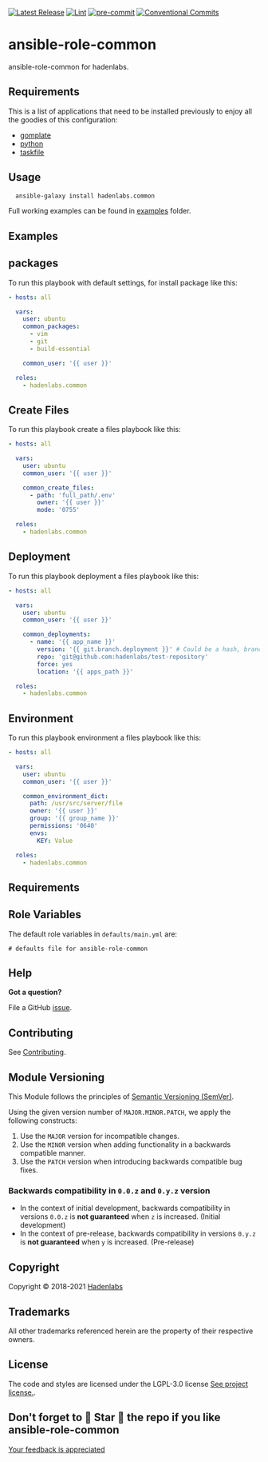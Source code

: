  <!-- Space: AnsibleRoleCommon -->
<!-- Title: Project -->

<!--


  ** DO NOT EDIT THIS FILE
  **
  ** 1) Make all changes to `provision/generator/README.yaml`
  ** 2) Run`task readme` to rebuild this file.
  **
  ** (We maintain HUNDREDS of open source projects. This is how we maintain our sanity.)
  **


  -->

[![Latest Release](https://img.shields.io/github/release/hadenlabs/ansible-role-common)](https://github.com/hadenlabs/ansible-role-common/releases) [![Lint](https://img.shields.io/github/workflow/status/hadenlabs/ansible-role-common/lint-code)](https://github.com/hadenlabs/ansible-role-common/actions?workflow=lint-code) [![pre-commit](https://img.shields.io/badge/pre--commit-enabled-brightgreen?logo=pre-commit&logoColor=white)](https://github.com/pre-commit/pre-commit) [![Conventional Commits](https://img.shields.io/badge/Conventional%20Commits-1.0.0-yellow)](https://conventionalcommits.org)

# ansible-role-common

ansible-role-common for hadenlabs.

## Requirements

This is a list of applications that need to be installed previously to enjoy all the goodies of this configuration:

- [gomplate](https://github.com/hairyhenderson/gomplate)
- [python](https://www.python.org)
- [taskfile](https://github.com/go-task/task)

## Usage

```bash
  ansible-galaxy install hadenlabs.common
```

Full working examples can be found in [examples](./examples) folder.

## Examples

<!-- Space: AnsibleRoleCommon -->
<!-- Parent: Project -->
<!-- Title: Project Examples -->

<!-- Label: Examples -->
<!-- Include: docs/disclaimer.md -->
<!-- Include: ac:toc -->

## packages

To run this playbook with default settings, for install package like this:

```yaml
- hosts: all

  vars:
    user: ubuntu
    common_packages:
      - vim
      - git
      - build-essential

    common_user: '{{ user }}'

  roles:
    - hadenlabs.common
```

## Create Files

To run this playbook create a files playbook like this:

```yaml
- hosts: all

  vars:
    user: ubuntu
    common_user: '{{ user }}'

    common_create_files:
      - path: 'full_path/.env'
        owner: '{{ user }}'
        mode: '0755'

  roles:
    - hadenlabs.common
```

## Deployment

To run this playbook deployment a files playbook like this:

```yaml
- hosts: all

  vars:
    user: ubuntu
    common_user: '{{ user }}'

    common_deployments:
      - name: '{{ app_name }}'
        version: '{{ git.branch.deployment }}' # Could be a hash, branch or tag name
        repo: 'git@github.com:hadenlabs/test-repository'
        force: yes
        location: '{{ apps_path }}'

  roles:
    - hadenlabs.common
```

## Environment

To run this playbook environment a files playbook like this:

```yaml
- hosts: all

  vars:
    user: ubuntu
    common_user: '{{ user }}'

    common_environment_dict:
      path: /usr/src/server/file
      owner: '{{ user }}'
      group: '{{ group_name }}'
      permissions: '0640'
      envs:
        KEY: Value

  roles:
    - hadenlabs.common
```

## Requirements

## Role Variables

The default role variables in `defaults/main.yml` are:

```{.yaml}
# defaults file for ansible-role-common
```

## Help

**Got a question?**

File a GitHub [issue](https://github.com/hadenlabs/ansible-role-common/issues).

## Contributing

See [Contributing](./docs/contributing.md).

## Module Versioning

This Module follows the principles of [Semantic Versioning (SemVer)](https://semver.org/).

Using the given version number of `MAJOR.MINOR.PATCH`, we apply the following constructs:

1. Use the `MAJOR` version for incompatible changes.
1. Use the `MINOR` version when adding functionality in a backwards compatible manner.
1. Use the `PATCH` version when introducing backwards compatible bug fixes.

### Backwards compatibility in `0.0.z` and `0.y.z` version

- In the context of initial development, backwards compatibility in versions `0.0.z` is **not guaranteed** when `z` is increased. (Initial development)
- In the context of pre-release, backwards compatibility in versions `0.y.z` is **not guaranteed** when `y` is increased. (Pre-release)

## Copyright

Copyright © 2018-2021 [Hadenlabs](https://hadenlabs.com)

## Trademarks

All other trademarks referenced herein are the property of their respective owners.

## License

The code and styles are licensed under the LGPL-3.0 license [See project license.](LICENSE).

## Don't forget to 🌟 Star 🌟 the repo if you like ansible-role-common

[Your feedback is appreciated](https://github.com/hadenlabs/ansible-role-common/issues)
